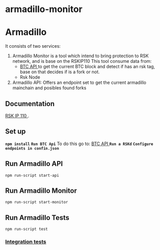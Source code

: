 
# armadillo-monitor

# Armadillo
It consists of two services: 
1. Armadillo Monitor is a tool which intend to bring protection to RSK network, and is base on the RSKIP110
This tool consume data from:
    - [ BTC API ](https://github.com/rootstock/btc-api) to get the current BTC block and detect if has an rsk tag, base on that decides if is a fork or not.
    - Rsk Node 
2. Armadillo API: Offers an endpoint set to get the current armadillo mainchain and posibles found forks

## Documentation
[ RSK IP 110 ](https://creativecommons.org/publicdomain/zero/1.0/).

## Set up
**``npm install``**
**``Run BTC Api``** To do this go to:  [ BTC API ](https://github.com/rootstock/btc-api)
**``Run a RSKd``**
**``Configure endpoints in confin.json``**

## Run Armadillo API
``npm run-script start-api``

## Run Armadillo Monitor
``npm run-script start-monitor``

## Run Armadillo Tests
``npm run-script test``


### [Integration tests](/test/integration-tests/integration-tests.md)

